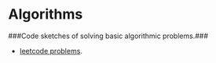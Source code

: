 Algorithms
==========

###Code sketches of solving basic algorithmic problems.###

 - [leetcode problems](https://github.com/lli003/algorithms/tree/master/src/main/java/lc).
